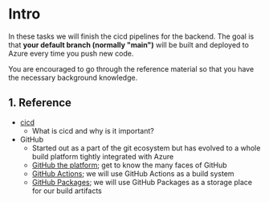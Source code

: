 # Intro

In these tasks we will finish the cicd pipelines for the backend. The goal is that **your default branch (normally "main")** will be built and deployed to Azure every time you push new code.

You are encouraged to go through the reference material so that you have the necessary background knowledge.

## 1. Reference

* [cicd](<./../../../../reference/cicd/1 - cicd.md>)
    * What is cicd and why is it important?
* GitHub
    * Started out as a part of the git ecosystem but has evolved to a whole build platform tightly integrated with Azure
    * [GitHub the platform](<./../../../..//reference/cicd/github/1 - github.md>); get to know the many faces of GitHub
    * [GitHub Actions](<./../../../..//reference/cicd/github/2 - github-actions.md>); we will use GitHub Actions as a build system
    * [GitHub Packages](<./../../../..//reference/cicd/github/3 - github-packages.md>); we will use GitHub Packages as a storage place for our build artifacts
